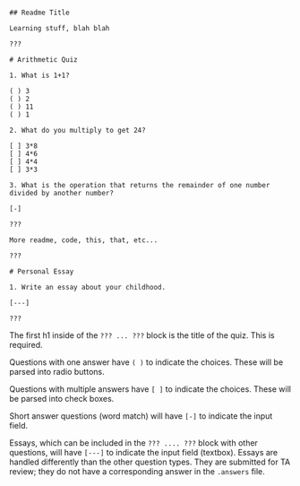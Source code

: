 ```MD

## Readme Title

Learning stuff, blah blah

???

# Arithmetic Quiz

1. What is 1+1?

( ) 3
( ) 2
( ) 11
( ) 1

2. What do you multiply to get 24?

[ ] 3*8
[ ] 4*6
[ ] 4*4
[ ] 3*3

3. What is the operation that returns the remainder of one number divided by another number?

[-]

???

More readme, code, this, that, etc...

???

# Personal Essay

1. Write an essay about your childhood.

[---]

???
```

The first h1 inside of the `??? ... ???` block is the title of the quiz. This is required.

Questions with one answer have `( )` to indicate the choices. These will be parsed into radio buttons.

Questions with multiple answers have `[ ]` to indicate the choices. These will be parsed into check boxes.

Short answer questions (word match) will have `[-]` to indicate the input field.

Essays, which can be included in the `??? .... ???` block with other questions, will have `[---]` to indicate the input field (textbox). Essays are handled differently than the other question types. They are submitted for TA review; they do not have a corresponding answer in the `.answers` file.

